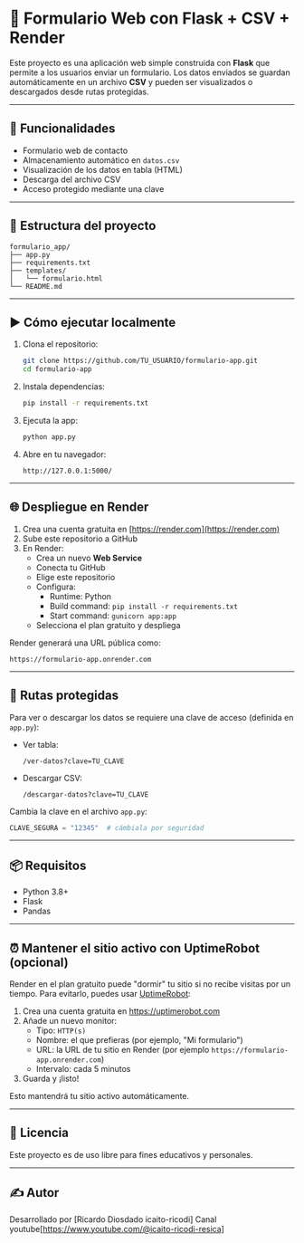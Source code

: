 # 📝 Formulario Web con Flask + CSV + Render

Este proyecto es una aplicación web simple construida con **Flask** que permite a los usuarios enviar un formulario. Los datos enviados se guardan automáticamente en un archivo **CSV** y pueden ser visualizados o descargados desde rutas protegidas.

---

## 🚀 Funcionalidades

- Formulario web de contacto
- Almacenamiento automático en `datos.csv`
- Visualización de los datos en tabla (HTML)
- Descarga del archivo CSV
- Acceso protegido mediante una clave

---

## 📂 Estructura del proyecto

```
formulario_app/
├── app.py
├── requirements.txt
├── templates/
│   └── formulario.html
└── README.md
```

---

## ▶️ Cómo ejecutar localmente

1. Clona el repositorio:

   ```bash
   git clone https://github.com/TU_USUARIO/formulario-app.git
   cd formulario-app
   ```

2. Instala dependencias:

   ```bash
   pip install -r requirements.txt
   ```

3. Ejecuta la app:

   ```bash
   python app.py
   ```

4. Abre en tu navegador:

   ```
   http://127.0.0.1:5000/
   ```

---

## 🌐 Despliegue en Render

1. Crea una cuenta gratuita en [https://render.com](https://render.com)
2. Sube este repositorio a GitHub
3. En Render:
   - Crea un nuevo **Web Service**
   - Conecta tu GitHub
   - Elige este repositorio
   - Configura:
     - Runtime: Python
     - Build command: `pip install -r requirements.txt`
     - Start command: `gunicorn app:app`
   - Selecciona el plan gratuito y despliega

Render generará una URL pública como:

```
https://formulario-app.onrender.com
```

---

## 🔐 Rutas protegidas

Para ver o descargar los datos se requiere una clave de acceso (definida en `app.py`):

- Ver tabla:
  ```
  /ver-datos?clave=TU_CLAVE
  ```

- Descargar CSV:
  ```
  /descargar-datos?clave=TU_CLAVE
  ```

Cambia la clave en el archivo `app.py`:
```python
CLAVE_SEGURA = "12345"  # cámbiala por seguridad
```

---

## 📦 Requisitos

- Python 3.8+
- Flask
- Pandas

---

## ⏰ Mantener el sitio activo con UptimeRobot (opcional)

Render en el plan gratuito puede "dormir" tu sitio si no recibe visitas por un tiempo. Para evitarlo, puedes usar [UptimeRobot](https://uptimerobot.com):

1. Crea una cuenta gratuita en https://uptimerobot.com
2. Añade un nuevo monitor:
   - Tipo: `HTTP(s)`
   - Nombre: el que prefieras (por ejemplo, "Mi formulario")
   - URL: la URL de tu sitio en Render (por ejemplo `https://formulario-app.onrender.com`)
   - Intervalo: cada 5 minutos
3. Guarda y ¡listo!

Esto mantendrá tu sitio activo automáticamente.

---

## 📃 Licencia

Este proyecto es de uso libre para fines educativos y personales.

---

## ✍️ Autor

Desarrollado por [Ricardo Diosdado icaito-ricodi]
Canal youtube[https://www.youtube.com/@icaito-ricodi-resica]

